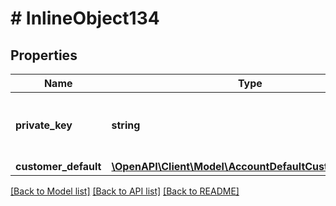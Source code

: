 # # InlineObject134

## Properties

Name | Type | Description | Notes
------------ | ------------- | ------------- | -------------
**private_key** | **string** | API key required to validate your application |
**customer_default** | [**\OpenAPI\Client\Model\AccountDefaultCustomerDefault**](AccountDefaultCustomerDefault.md) |  | [optional]

[[Back to Model list]](../../README.md#models) [[Back to API list]](../../README.md#endpoints) [[Back to README]](../../README.md)
